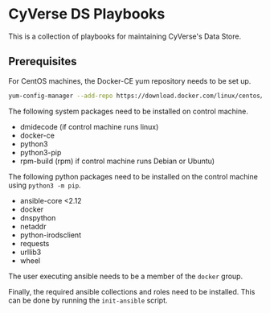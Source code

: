 # CyVerse DS Playbooks

This is a collection of playbooks for maintaining CyVerse's Data Store.

## Prerequisites

For CentOS machines, the Docker-CE yum repository needs to be set up.

```bash
yum-config-manager --add-repo https://download.docker.com/linux/centos/docker-ce.repo
```

The following system packages need to be installed on control machine.

* dmidecode (if control machine runs linux)
* docker-ce
* python3
* python3-pip
* rpm-build (rpm) if control machine runs Debian or Ubuntu)

The following python packages need to be installed on the control machine using `python3 -m pip`.

* ansible-core <2.12
* docker
* dnspython
* netaddr
* python-irodsclient
* requests
* urllib3
* wheel

The user executing ansible needs to be a member of the `docker` group.

Finally, the required ansible collections and roles need to be installed. This can be done by 
running the `init-ansible` script.